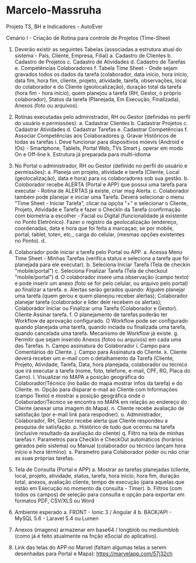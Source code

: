 # Marcelo-Massruha
Projeto TS, BH e Indicadores - AutoEver

Cenário I - Criação de Rotina para controle de Projetos (Time-Sheet

  1. Deverão existir as seguintes Tabelas (associadas a estrutura atual do sistema - País, Cliente, Empresa, Filial) 
     a. Cadastro de Clientes
     b. Cadastro de Projetos
     c. Cadastro de Atividades
     d. Cadastro de Tarefas
     e. Competências Colaboradores
     f. Tabela Time Sheet - Onde sejam gravados todos os dados da tarefa (colaborador, data início, hora início, data fim, hora fim, cliente, projeto, atividade, tarefa, observações, local do colaborador e do Cliente (geolocalização), duração total da tarefa (hora fim - hora início), quem planejou a tarefa (RH, Gestor, o próprio colaborador), Status da tarefa (Planejada, Em Execução, Finalizada), Anexos (foto ou arquivos). 

  2. Rotinas executadas pelo administrador, RH ou Gestor (definidas no perfil do usuário e permissões):
     a. Cadastrar Clientes
     b. Cadastrar Projetos
     c. Cadastrar Atividades
     d. Cadastrar Tarefas
     e. Cadastrar Competências 
     f. Associar Competências aos Colaboradores
     g. Gravar Históricos de todas as tarefas
     i. Deve funcionar para dispositivos móevis (Android e IOs) - Smartphone, Tablets, Portal Web, TVs Smart
     j. operar em modo On e Off-line
     k. Estrutura já preparada para multi-idioma
      
  3. No Portal o administrador, RH ou Gestor (definido no perfil do usuário e permissões): 
     a. Planeja um projeto, atividade e tarefa (Cliente, Local (geolocalização), data e hora) para os colaboradores sob sua gestão.
     b. Coloborador recebe ALERTA (Portal e APP) que possui uma tarefa para executar - Rotina de ALERTAS já existe, criar msg Alerta.
     c. Colaborador também pode planejar e iniciar uma Tarefa. Deverá selecionar o menu "Time Sheet - Iniciar Tarefa", clicar na opçõa "+" e selecionar o Cliente, Projeto, Atividade e Tarefa e fazer o CheckIn da Tarefa (confirmação com biometria a escolher - Facial ou Digital (funcionalidade já existente no Ponto Eletrônico). Fazer o registro da geolocalização (endereço, coordenadas, data e hora que foi feita a marcaçao, se por mobile, portal, tablet, toten, etc., carga do celular, (mesmas opções existentes no Ponto).
     d. 
  
  4. Colaborador pode iniciar a tarefa pelo Portal ou APP. 
     a. Acessa Menu Time Sheet - Minhas Tarefas (verifica status e seleciona a tarefa que foi planejada para ele executar).
     b. Seleciona Iniciar Tarefa (Tela de checkin "mobile/portal")
     c. Seleciona Finalizar Tarefa (Tela de checkout "mobile/portal")
     d. O colaborador insere uma observação (campo texto) e pode inserir um anexo (foto se for pelo celular, ou arquivo pelo portal) ao finalizar a tarefa.
     e. Alertas serão gerados quando: Alguém planejar uma tarefa (quem gerou e quem planejou receber alertas); Colaborador planejar tarefa (colaborador e líder dele recebem os alertas); Colaborador Iniciar ou Finalizar uma Tarefa (Colaborador e Gestor). Cliente Assinar tarefa. 
     f. O planejamento de tarefas poderão ter Workflow de aprovação configurado. O Workflow pode ser configurado quando planejada uma tarefa, quando inciada ou finalizada uma tarefa, quando cancelada uma tarefa. Mecanismo de Workflow já existe. 
     g. Permitir que sejam inserido Anexos (fotos ou arquivos) em cada uma das Tarefas.
     h. Campo assinatura do Colaborador
     i. Campo para Comentários do Cliente.
     j. Campo para Assinatura do Cliente.
     k. Cliente deverá receber um e-mail com o detalhamento da Tarefa (Cliente, Projeto, Atividade, Tarefa, Data, hora planejada, colaborador ou técnico que irá executar a tarefa (nome, foto, telefone, e-mail, CPF, RG, Placa do Carro).
     l. Visualizar no MAPA a posição geográfica do Colaborador/Técnico (no balão do mapa mostrar infos da tarefa) e do Cliente.
     m. Opção para disparar e-mail ao Cliente com Informações (campo Texto) e mostrar a posição geográfica onde o Colaborador/Técnico se encontra no MAPA em relação ao endereço do Cliente (anexar uma imagem do Mapa).
     n. Cliente recebe avaliação de satisfação (por e-mail link para respodner).
     o. Administrador, Colaborador, RH, Gestor recebe alerta que Cliente respondeu a pesquisa de satisfação.
     p. Histórico de tudo que ocorreu na tarefa (inclusive resultado da avaliação do cliente)
     q. Filtro na tela de minhas tarefas
     r. Parametros para CheckIn e CheckOut automáticos (horários gerados pelo sistema) ou Manual (colaborador ou técnico lançam hora início e hora término).
     s. Parametro para Colaborador poder ou não criar as suas próprias tarefas.

  5. Tela de Consulta (Portal e APP)
     a. Mostrar as tarefas planejadas (cliente, local, projeto, atividade, status, tarefa, hora início, hora fim, duração total, anexos, avaliação cliente, tempo de execução (para aquelas que estão em Execução no momento da consulta - Timer).
     b. Filtros (com todos os campos) de seleção para consulta e opção para exportar em formatos PDF, CSV/XLS ou Word   

  6. Ambiente esperado
     a. FRONT - Ionic 3 / Angular 4 
     b. BACK/API - MySQL 5.6 - Laravel 5.4 ou Lumen

  7. Anexos (imagens) armazenar em base64 / longblob ou mediumblob (como já é feito atualmente na fnção eSocial do aplicativo).

  8. Link das telas do APP no Marvel (faltam algumas telas a serem desenhadas para Portal e Mapa): https://marvelapp.com/57j32ch

